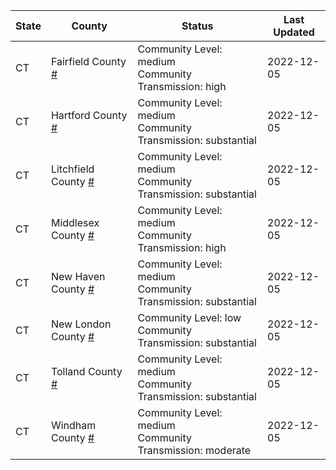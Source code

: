 State | County | Status | Last Updated
--- | --- | --- | --- 
CT | Fairfield County <a href="#fairfield_county">#</a> | <a name="fairfield_county"></a>Community Level: medium<br/>Community Transmission: high | 2022-12-05
CT | Hartford County <a href="#hartford_county">#</a> | <a name="hartford_county"></a>Community Level: medium<br/>Community Transmission: substantial | 2022-12-05
CT | Litchfield County <a href="#litchfield_county">#</a> | <a name="litchfield_county"></a>Community Level: medium<br/>Community Transmission: substantial | 2022-12-05
CT | Middlesex County <a href="#middlesex_county">#</a> | <a name="middlesex_county"></a>Community Level: medium<br/>Community Transmission: high | 2022-12-05
CT | New Haven County <a href="#new_haven_county">#</a> | <a name="new_haven_county"></a>Community Level: medium<br/>Community Transmission: substantial | 2022-12-05
CT | New London County <a href="#new_london_county">#</a> | <a name="new_london_county"></a>Community Level: low<br/>Community Transmission: substantial | 2022-12-05
CT | Tolland County <a href="#tolland_county">#</a> | <a name="tolland_county"></a>Community Level: medium<br/>Community Transmission: substantial | 2022-12-05
CT | Windham County <a href="#windham_county">#</a> | <a name="windham_county"></a>Community Level: medium<br/>Community Transmission: moderate | 2022-12-05
